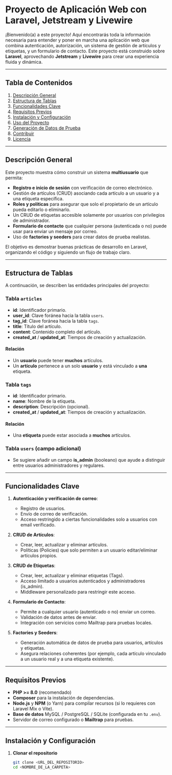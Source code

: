 # Proyecto de Aplicación Web con Laravel, Jetstream y Livewire

¡Bienvenido(a) a este proyecto! Aquí encontrarás toda la información necesaria para entender y poner en marcha una aplicación web que combina autenticación, autorización, un sistema de gestión de artículos y etiquetas, y un formulario de contacto. Este proyecto está construido sobre **Laravel**, aprovechando **Jetstream** y **Livewire** para crear una experiencia fluida y dinámica.

---

## Tabla de Contenidos

1. [Descripción General](#descripción-general)  
2. [Estructura de Tablas](#estructura-de-tablas)  
3. [Funcionalidades Clave](#funcionalidades-clave)  
4. [Requisitos Previos](#requisitos-previos)  
5. [Instalación y Configuración](#instalación-y-configuración)  
6. [Uso del Proyecto](#uso-del-proyecto)  
7. [Generación de Datos de Prueba](#generación-de-datos-de-prueba)  
8. [Contribuir](#contribuir)  
9. [Licencia](#licencia)

---

## Descripción General

Este proyecto muestra cómo construir un sistema **multiusuario** que permita:

- **Registro e inicio de sesión** con verificación de correo electrónico.  
- Gestión de artículos (CRUD) asociando cada artículo a un usuario y a una etiqueta específica.  
- **Roles y políticas** para asegurar que solo el propietario de un artículo pueda editarlo o eliminarlo.  
- Un CRUD de etiquetas accesible solamente por usuarios con privilegios de administrador.  
- **Formulario de contacto** que cualquier persona (autenticada o no) puede usar para enviar un mensaje por correo.  
- Uso de **factories y seeders** para crear datos de prueba realistas.

El objetivo es demostrar buenas prácticas de desarrollo en Laravel, organizando el código y siguiendo un flujo de trabajo claro.

---

## Estructura de Tablas

A continuación, se describen las entidades principales del proyecto:

### Tabla `articles`

- **id**: Identificador primario.  
- **user_id**: Clave foránea hacia la tabla `users`.  
- **tag_id**: Clave foránea hacia la tabla `tags`.  
- **title**: Título del artículo.  
- **content**: Contenido completo del artículo.  
- **created_at** / **updated_at**: Tiempos de creación y actualización.

#### Relación
- Un **usuario** puede tener **muchos** artículos.
- Un **artículo** pertenece a un solo **usuario** y está vinculado a **una** etiqueta.

### Tabla `tags`

- **id**: Identificador primario.  
- **name**: Nombre de la etiqueta.  
- **description**: Descripción (opcional).  
- **created_at** / **updated_at**: Tiempos de creación y actualización.

#### Relación
- Una **etiqueta** puede estar asociada a **muchos** artículos.

### Tabla `users` (campo adicional)

- Se sugiere añadir un campo **is_admin** (booleano) que ayude a distinguir entre usuarios administradores y regulares.

---

## Funcionalidades Clave

1. **Autenticación y verificación de correo**:  
   - Registro de usuarios.  
   - Envío de correo de verificación.  
   - Acceso restringido a ciertas funcionalidades solo a usuarios con email verificado.

2. **CRUD de Artículos**:  
   - Crear, leer, actualizar y eliminar artículos.  
   - Políticas (Policies) que solo permiten a un usuario editar/eliminar artículos propios.

3. **CRUD de Etiquetas**:  
   - Crear, leer, actualizar y eliminar etiquetas (Tags).  
   - Acceso limitado a usuarios autenticados y administradores (is_admin).  
   - Middleware personalizado para restringir este acceso.

4. **Formulario de Contacto**:  
   - Permite a cualquier usuario (autenticado o no) enviar un correo.  
   - Validación de datos antes de enviar.  
   - Integración con servicios como Mailtrap para pruebas locales.

5. **Factories y Seeders**:  
   - Generación automática de datos de prueba para usuarios, artículos y etiquetas.  
   - Asegura relaciones coherentes (por ejemplo, cada artículo vinculado a un usuario real y a una etiqueta existente).

---

## Requisitos Previos

- **PHP >= 8.0** (recomendado)  
- **Composer** para la instalación de dependencias.  
- **Node.js** y **NPM** (o Yarn) para compilar recursos (si lo requieres con Laravel Mix o Vite).  
- **Base de datos** MySQL / PostgreSQL / SQLite (configurada en tu `.env`).  
- Servidor de correo configurado o **Mailtrap** para pruebas.

---

## Instalación y Configuración

1. **Clonar el repositorio**  
   ```bash
   git clone <URL_DEL_REPOSITORIO>
   cd <NOMBRE_DE_LA_CARPETA>
